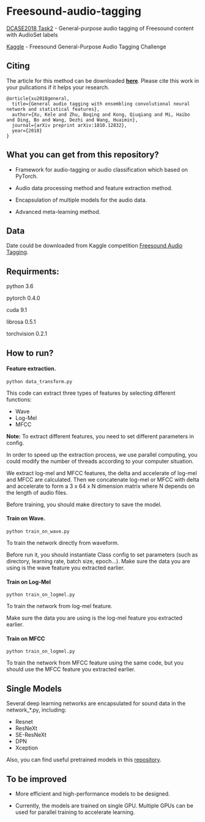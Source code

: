 # Freesound-audio-tagging


[DCASE2018 Task2](http://dcase.community/challenge2018/task-general-purpose-audio-tagging) - General-purpose audio tagging of Freesound 
content with AudioSet labels

[Kaggle](https://www.kaggle.com/c/freesound-audio-tagging) - Freesound General-Purpose Audio Tagging Challenge

## Citing

The article for this method can be downloaded [**here**](https://arxiv.org/abs/1810.12832). Please cite this work in your pulications if it helps your research.

```
@article{xu2018general,
  title={General audio tagging with ensembling convolutional neural network and statistical features},
  author={Xu, Kele and Zhu, Boqing and Kong, Qiuqiang and Mi, Haibo and Ding, Bo and Wang, Dezhi and Wang, Huaimin},
  journal={arXiv preprint arXiv:1810.12832},
  year={2018}
}
```

## What you can get from this repository?

* Framework for audio-tagging or audio classification which based on PyTorch.

* Audio data processing method and feature extraction method.

* Encapsulation of multiple models for the audio data.

* Advanced meta-learning method. 


## Data

Date could be downloaded from Kaggle competition [Freesound Audio Tagging](https://www.kaggle.com/c/freesound-audio-tagging/data).


## Requirments:

python 3.6

pytorch 0.4.0

cuda 9.1

librosa 0.5.1

torchvision 0.2.1


## How to run?


#### Feature extraction.

```
python data_transform.py
```

This code can extract three types of features by selecting 
different functions:

* Wave
* Log-Mel
* MFCC

**Note:** To extract different features, you need to set 
different parameters in config.

In order to speed up the extraction process, we use parallel 
computing, you could modify the number of threads according 
to your computer situation.

We extract log-mel and MFCC features, the delta and accelerate 
of log-mel and MFCC are calculated. Then we concatenate log-mel 
or MFCC with delta and accelerate to form a 3 x 64 x N dimension
matrix where N depends on the length of audio files.

Before training, you should make directory to save the model.


#### Train on Wave.

~~~
python train_on_wave.py
~~~

To train the network directly from waveform.

Before run it, you should instantiate Class config to set 
parameters (such as directory, learning rate, batch size, 
epoch...). Make sure the data you are using is the wave 
feature you extracted earlier.


#### Train on Log-Mel

~~~
python train_on_logmel.py
~~~

To train the network from log-mel feature.

Make sure the data you are using is the log-mel feature you 
extracted earlier.

#### Train on MFCC

~~~
python train_on_logmel.py
~~~

To train the network from MFCC feature using the same code, but 
you should use the MFCC feature you extracted earlier.


## Single Models

Several deep learning networks are encapsulated for sound data in the network_*.py, including:

* Resnet
* ResNeXt
* SE-ResNeXt
* DPN
* Xception

Also, you can find useful pretrained models in this [repository](https://github.com/Cadene/pretrained-models.pytorch).



## To be improved

* More efficient and high-performance models to be designed.

* Currently, the models are trained on single GPU. Multiple GPUs can be used for parallel training to accelerate learning.
